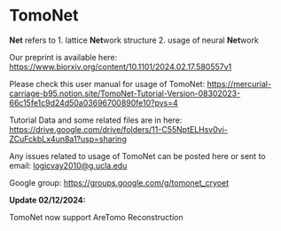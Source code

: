 # TomoNet

**Net** refers to 1. lattice **Net**work structure 2. usage of neural **Net**work 

Our preprint is available here: https://www.biorxiv.org/content/10.1101/2024.02.17.580557v1

Please check this user manual for usage of TomoNet: 
https://mercurial-carriage-b95.notion.site/TomoNet-Tutorial-Version-08302023-66c15fe1c9d24d50a03696700890fe10?pvs=4

Tutorial Data and some related files are in here:
https://drive.google.com/drive/folders/11-C55NptELHsv0vi-ZCuFckbLx4un8a1?usp=sharing

Any issues related to usage of TomoNet can be posted here or sent to email: logicvay2010@g.ucla.edu 

Google group: https://groups.google.com/g/tomonet_cryoet

**Update 02/12/2024:**

TomoNet now support AreTomo Reconstruction

